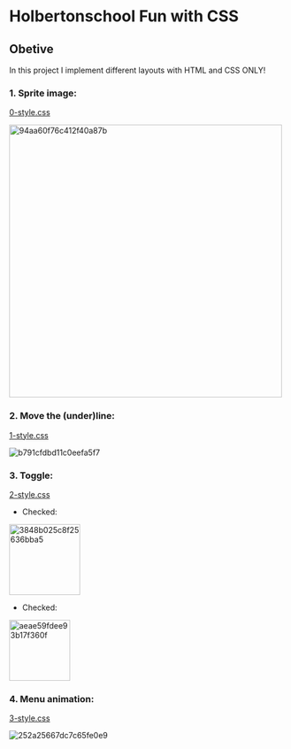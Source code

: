 # Holbertonschool Fun with CSS

## Obetive

In this project I implement different layouts with HTML and CSS ONLY!

### 1. Sprite image:

[0-style.css](https://github.com/LuisaPinillos/holbertonschool-Fun-with-CSS/blob/master/0-styles.css)

<img width="493" alt="94aa60f76c412f40a87b" src="https://user-images.githubusercontent.com/85373056/189449433-8379f113-6dc5-4bdd-858e-ba0a532affaf.png">

### 2. Move the (under)line:

[1-style.css](https://github.com/LuisaPinillos/holbertonschool-Fun-with-CSS/blob/master/1-styles.css)

![b791cfdbd11c0eefa5f7](https://user-images.githubusercontent.com/85373056/189449563-a6d6e254-4f64-4d7d-90d9-5af3b218a710.gif)

### 3. Toggle:

[2-style.css](https://github.com/LuisaPinillos/holbertonschool-Fun-with-CSS/blob/master/2-styles.css)

- Checked:

<img width="128" alt="3848b025c8f25636bba5" src="https://user-images.githubusercontent.com/85373056/189449620-5f9c745e-a0c0-4ace-ab9c-f053a142b5b4.png">

- Checked:

<img width="110" alt="aeae59fdee93b17f360f" src="https://user-images.githubusercontent.com/85373056/189449646-cf5b6045-22b5-4758-83e1-d8ec1e6e8c64.png">

### 4. Menu animation:

[3-style.css](https://github.com/LuisaPinillos/holbertonschool-Fun-with-CSS/blob/master/3-styles.css)

![252a25667dc7c65fe0e9](https://user-images.githubusercontent.com/85373056/189449747-ce6bd630-b07c-43a8-b6a1-c31990846a70.gif)
